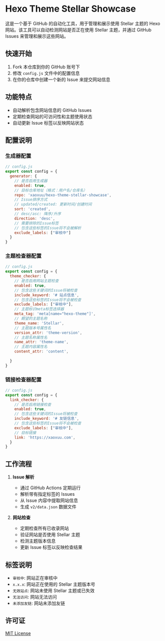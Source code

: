 # Hexo Theme Stellar Showcase

这是一个基于 GitHub 的自动化工具，用于管理和展示使用 Stellar 主题的 Hexo 网站。该工具可以自动检测网站是否正在使用 Stellar 主题，并通过 GitHub Issues 来管理和展示这些网站。

## 快速开始

1. Fork 本仓库到你的 GitHub 账号下
2. 修改 `config.js` 文件中的配置信息
3. 在你的仓库中创建一个新的 Issue 来提交网站信息

## 功能特点

- 自动解析包含网站信息的 GitHub Issues
- 定期检查网站的可访问性和主题使用状态
- 自动更新 Issue 标签以反映网站状态

## 配置说明
### 生成器配置

```js
// config.js
export const config = {
  generator: {
    // 是否启用生成器
    enabled: true,
    // 目标仓库地址（格式：用户名/仓库名）
    repo: 'xaoxuu/hexo-theme-stellar-showcase',
    // Issue排序方式
    // updated/created: 更新时间/创建时间
    sort: 'created',
    // desc/asc: 降序/升序
    direction: 'desc',
    // 需要排除的Issue标签
    // 包含这些标签的Issue将不会被解析
    exclude_labels: ["审核中"]
  }
}
```

### 主题检查器配置

```js
// config.js
export const config = {
  theme_checker: {
    // 是否启用网站主题检查
    enabled: true,
    // 包含这些关键词的Issue将被检查
    include_keyword: '# 站点信息',
    // 包含这些标签的Issue将不会被检查
    exclude_labels: ["审核中"],
    // 主题标识meta标签选择器
    meta_tag: 'meta[name="hexo-theme"]',
    // 期望的主题名称
    theme_name: 'Stellar',
    // 主题版本号属性名
    version_attr: 'theme-version',
    // 主题名称属性名
    name_attr: 'theme-name',
    // 主题内容属性名
    content_attr: 'content',
    
  }
}
```

### 链接检查器配置

```js
// config.js
export const config = {
  link_checker: {
    // 是否启用链接检查
    enabled: true,
    // 包含这些关键词的Issue将被检查
    include_keyword: '# 友链信息',
    // 包含这些标签的Issue将不会被检查
    exclude_labels: ["审核中"],
    // 目标链接
    link: 'https://xaoxuu.com',
  }
}
```

## 工作流程

1. **Issue 解析**
   - 通过 GitHub Actions 定期运行
   - 解析带有指定标签的 Issues
   - 从 Issue 内容中提取网站信息
   - 生成 `v2/data.json` 数据文件

2. **网站检查**
   - 定期检查所有已收录网站
   - 验证网站是否使用 Stellar 主题
   - 检测主题版本信息
   - 更新 Issue 标签以反映检查结果

## 标签说明

- `审核中`: 网站正在审核中
- `x.x.x`: 网站正在使用的 Stellar 主题版本号
- `无效站点`: 网站未使用 Stellar 主题或已失效
- `无法访问`: 网站无法访问
- `未添加友链`: 网站未添加友链

## 许可证

[MIT License](LICENSE)